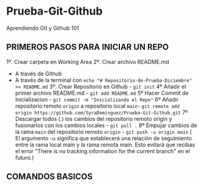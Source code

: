 # Prueba-Git-Github
Aprendiendo GIt y Github 101

## PRIMEROS PASOS PARA INICIAR UN REPO
1º. Crear carpeta en Working Area
2º. Crear archivo README.md
  - A través de Github
  - A través de la terminal con `echo "# Repositorio-de-Prueba-Diciembre" >> README.md`
3º. Crear Repositorio en Github - `git init`
4º Añadir el primer archivo README.md - `git add README.md`
5º Hacer Commit de Inicializacion - `git commit -m "Inicializando el Repo"`
6º Añadir repositorio remoto `origin` a repositorio local `main`- `git remote add origin https://github.com/SyraDominguez/Prueba-Git-Github.git`
7º Descargar todos (.) los cambios del repositorio remoto origin y fusionarlos con los cambios locales - `git pull .`
8º Empujar cambios de la rama `main` del repositorio remoto `origin` - `git push -u origin main` ( El argumento -u significa que establecerá una relación de seguimiento entre la rama local main y la rama remota main. Esto evitará que recibas el error "There is no tracking information for the current branch" en el futuro.)

## COMANDOS BASICOS 
